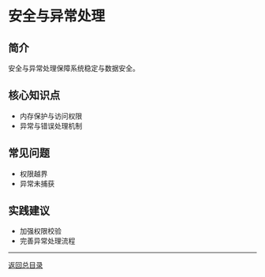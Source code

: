 # 安全与异常处理

## 简介
安全与异常处理保障系统稳定与数据安全。

## 核心知识点
- 内存保护与访问权限
- 异常与错误处理机制

## 常见问题
- 权限越界
- 异常未捕获

## 实践建议
- 加强权限校验
- 完善异常处理流程

---

[返回总目录](README.md)
